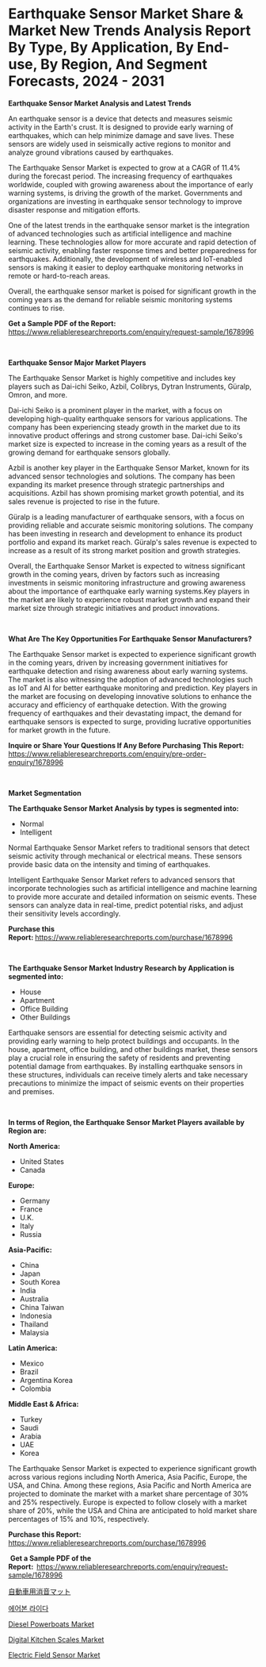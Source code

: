 <p><h1>Earthquake Sensor Market Share & Market New Trends Analysis Report By Type, By Application, By End-use, By Region, And Segment Forecasts, 2024 - 2031</h1></p><p><strong>Earthquake Sensor Market Analysis and Latest Trends</strong></p>
<p><p>An earthquake sensor is a device that detects and measures seismic activity in the Earth's crust. It is designed to provide early warning of earthquakes, which can help minimize damage and save lives. These sensors are widely used in seismically active regions to monitor and analyze ground vibrations caused by earthquakes.</p><p>The Earthquake Sensor Market is expected to grow at a CAGR of 11.4% during the forecast period. The increasing frequency of earthquakes worldwide, coupled with growing awareness about the importance of early warning systems, is driving the growth of the market. Governments and organizations are investing in earthquake sensor technology to improve disaster response and mitigation efforts.</p><p>One of the latest trends in the earthquake sensor market is the integration of advanced technologies such as artificial intelligence and machine learning. These technologies allow for more accurate and rapid detection of seismic activity, enabling faster response times and better preparedness for earthquakes. Additionally, the development of wireless and IoT-enabled sensors is making it easier to deploy earthquake monitoring networks in remote or hard-to-reach areas.</p><p>Overall, the earthquake sensor market is poised for significant growth in the coming years as the demand for reliable seismic monitoring systems continues to rise.</p></p>
<p><strong>Get a Sample PDF of the Report:&nbsp;</strong> <a href="https://www.reliableresearchreports.com/enquiry/request-sample/1678996">https://www.reliableresearchreports.com/enquiry/request-sample/1678996</a></p>
<p>&nbsp;</p>
<p><strong>Earthquake Sensor Major Market Players</strong></p>
<p><p>The Earthquake Sensor Market is highly competitive and includes key players such as Dai-ichi Seiko, Azbil, Colibrys, Dytran Instruments, Güralp, Omron, and more. </p><p>Dai-ichi Seiko is a prominent player in the market, with a focus on developing high-quality earthquake sensors for various applications. The company has been experiencing steady growth in the market due to its innovative product offerings and strong customer base. Dai-ichi Seiko's market size is expected to increase in the coming years as a result of the growing demand for earthquake sensors globally.</p><p>Azbil is another key player in the Earthquake Sensor Market, known for its advanced sensor technologies and solutions. The company has been expanding its market presence through strategic partnerships and acquisitions. Azbil has shown promising market growth potential, and its sales revenue is projected to rise in the future.</p><p>Güralp is a leading manufacturer of earthquake sensors, with a focus on providing reliable and accurate seismic monitoring solutions. The company has been investing in research and development to enhance its product portfolio and expand its market reach. Güralp's sales revenue is expected to increase as a result of its strong market position and growth strategies.</p><p>Overall, the Earthquake Sensor Market is expected to witness significant growth in the coming years, driven by factors such as increasing investments in seismic monitoring infrastructure and growing awareness about the importance of earthquake early warning systems.Key players in the market are likely to experience robust market growth and expand their market size through strategic initiatives and product innovations.</p></p>
<p>&nbsp;</p>
<p><strong>What Are The Key Opportunities For Earthquake Sensor Manufacturers?</strong></p>
<p><p>The Earthquake Sensor market is expected to experience significant growth in the coming years, driven by increasing government initiatives for earthquake detection and rising awareness about early warning systems. The market is also witnessing the adoption of advanced technologies such as IoT and AI for better earthquake monitoring and prediction. Key players in the market are focusing on developing innovative solutions to enhance the accuracy and efficiency of earthquake detection. With the growing frequency of earthquakes and their devastating impact, the demand for earthquake sensors is expected to surge, providing lucrative opportunities for market growth in the future.</p></p>
<p><strong>Inquire or Share Your Questions If Any Before Purchasing This Report:</strong> <a href="https://www.reliableresearchreports.com/enquiry/pre-order-enquiry/1678996">https://www.reliableresearchreports.com/enquiry/pre-order-enquiry/1678996</a></p>
<p>&nbsp;</p>
<p><strong>Market Segmentation</strong></p>
<p><strong>The Earthquake Sensor Market Analysis by types is segmented into:</strong></p>
<p><ul><li>Normal</li><li>Intelligent</li></ul></p>
<p><p>Normal Earthquake Sensor Market refers to traditional sensors that detect seismic activity through mechanical or electrical means. These sensors provide basic data on the intensity and timing of earthquakes.</p><p>Intelligent Earthquake Sensor Market refers to advanced sensors that incorporate technologies such as artificial intelligence and machine learning to provide more accurate and detailed information on seismic events. These sensors can analyze data in real-time, predict potential risks, and adjust their sensitivity levels accordingly.</p></p>
<p><strong>Purchase this Report:&nbsp;</strong><a href="https://www.reliableresearchreports.com/purchase/1678996">https://www.reliableresearchreports.com/purchase/1678996</a></p>
<p>&nbsp;</p>
<p><strong>The Earthquake Sensor Market Industry Research by Application is segmented into:</strong></p>
<p><ul><li>House</li><li>Apartment</li><li>Office Building</li><li>Other Buildings</li></ul></p>
<p><p>Earthquake sensors are essential for detecting seismic activity and providing early warning to help protect buildings and occupants. In the house, apartment, office building, and other buildings market, these sensors play a crucial role in ensuring the safety of residents and preventing potential damage from earthquakes. By installing earthquake sensors in these structures, individuals can receive timely alerts and take necessary precautions to minimize the impact of seismic events on their properties and premises.</p></p>
<p>&nbsp;</p>
<p><strong>In terms of Region, the Earthquake Sensor Market Players available by Region are:</strong></p>
<p>
    <p> <strong> North America: </strong>
        <ul>
            <li>United States</li>
            <li>Canada</li>
        </ul>
        </p> 
    <p> <strong> Europe: </strong>
        <ul>
            <li>Germany</li>
            <li>France</li>
            <li>U.K.</li>
            <li>Italy</li>
            <li>Russia</li>
        </ul>
        </p> 
    <p> <strong> Asia-Pacific: </strong>
        <ul>
            <li>China</li>
            <li>Japan</li>
            <li>South Korea</li>
            <li>India</li>
            <li>Australia</li>
            <li>China Taiwan</li>
            <li>Indonesia</li>
            <li>Thailand</li>
            <li>Malaysia</li>
        </ul>
        </p> 
    <p> <strong> Latin America: </strong>
        <ul>
            <li>Mexico</li>
            <li>Brazil</li>
            <li>Argentina Korea</li>
            <li>Colombia</li>
        </ul>
        </p> 
    <p> <strong> Middle East & Africa: </strong>
        <ul>
            <li>Turkey</li>
            <li>Saudi</li>
            <li>Arabia</li>
            <li>UAE</li>
            <li>Korea</li>
        </ul>
    </p>
    </p>
<p><p>The Earthquake Sensor Market is expected to experience significant growth across various regions including North America, Asia Pacific, Europe, the USA, and China. Among these regions, Asia Pacific and North America are projected to dominate the market with a market share percentage of 30% and 25% respectively. Europe is expected to follow closely with a market share of 20%, while the USA and China are anticipated to hold market share percentages of 15% and 10%, respectively.</p></p>
<p><strong>Purchase this Report: </strong><a href="https://www.reliableresearchreports.com/purchase/1678996">https://www.reliableresearchreports.com/purchase/1678996</a></p>
<p>&nbsp;<strong>Get a Sample PDF of the Report:&nbsp;&nbsp;</strong><a href="https://www.reliableresearchreports.com/enquiry/request-sample/1678996">https://www.reliableresearchreports.com/enquiry/request-sample/1678996</a></p>
<p><strong></strong></p>
<p><p><a href="https://github.com/AriMuller2009/Market-Research-Report-List-1/blob/main/467395712226.md">自動車用消音マット</a></p><p><a href="https://github.com/khytkeqagplkzqvh/Market-Research-Report-List-1/blob/main/724560711520.md">에어본 라이다</a></p><p><a href="https://issuu.com/reportprime-2/docs/diesel-powerboats-market-size-2030.pptx">Diesel Powerboats Market</a></p><p><a href="https://github.com/cecuraprangm/Market-Research-Report-List-2/blob/main/digital-kitchen-scales-market.md">Digital Kitchen Scales Market</a></p><p><a href="https://github.com/fiixsa/Market-Research-Report-List-2/blob/main/electric-field-sensor-market.md">Electric Field Sensor Market</a></p></p>